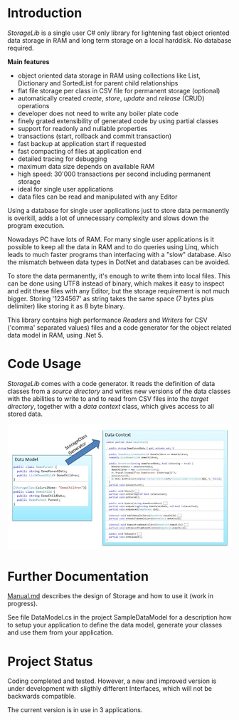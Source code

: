 # Introduction
*StorageLib* is a single user C# only library for lightening fast object oriented data storage in RAM and 
long term storage on a local harddisk. No database required.

**Main features**
* object oriented data storage in RAM using collections like List, Dictionary and SortedList 
for parent child relationships
* flat file storage per class in CSV file for permanent storage (optional)
* automatically created *create*, *store*, *update* and *release* (CRUD) operations
* developer does not need to write any boiler plate code
* finely grated extensibility of generated code by using partial classes
* support for readonly and nullable properties
* transactions (start, rollback and commit transaction)
* fast backup at application start if requested
* fast compacting of files at application end
* detailed tracing for debugging
* maximum data size depends on available RAM
* high speed: 30'000 transactions per second including permanent storage
* ideal for single user applications
* data files can be read and manipulated with any Editor

Using a database for single user applications just to store data permanently is overkill, adds 
a lot of unnecessary complexity and slows down the program execution.

Nowadays PC have lots of RAM. For many single user applications is it possible to keep all the 
data in RAM and to do queries using Linq, which leads to much faster programs than interfacing 
with a "slow" database. Also the mismatch between data types in DotNet and databases
can be avoided.

To store the data permanently, it's enough to write them into local files. This can be done using 
UTF8 instead of binary, which makes it easy to inspect and edit these files with any Editor, but 
the storage requirement is not much bigger. Storing '1234567' as string takes the same space 
(7 bytes plus delimiter) like storing it as 8 byte binary.

This library contains high performance *Readers* and *Writers* for CSV ('comma' separated values) 
files and a code generator for the object related data model in RAM, using .Net 5.

# Code Usage
*StorageLib* comes with a code generator. It reads the definition of data classes from a *source
directory* and writes new versions of the data classes with the abilities to write to and to read 
from CSV files into the *target directory*, together with a *data context* class, which gives access
to all stored data.

![](Generator.jpg)


# Further Documentation
[Manual.md](Manual.md) describes the design of Storage and how to use it (work in progress).

See file DataModel.cs in the project SampleDataModel for a description how to setup your 
application to define the data model, generate your classes and use them from your 
application.

# Project Status
Coding completed and tested. However, a new and improved version is under development with
sligthly different Interfaces, which will not be backwards compatible.
 
The current version is in use in 3 applications.

 

